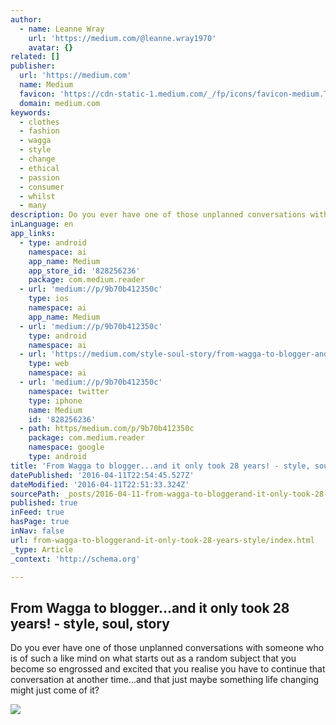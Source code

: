 ```yaml
---
author:
  - name: Leanne Wray
    url: 'https://medium.com/@leanne.wray1970'
    avatar: {}
related: []
publisher:
  url: 'https://medium.com'
  name: Medium
  favicon: 'https://cdn-static-1.medium.com/_/fp/icons/favicon-medium.TAS6uQ-Y7kcKgi0xjcYHXw.ico'
  domain: medium.com
keywords:
  - clothes
  - fashion
  - wagga
  - style
  - change
  - ethical
  - passion
  - consumer
  - whilst
  - many
description: Do you ever have one of those unplanned conversations with someone who is of such a like mind on what starts out as a random subject that you become so engrossed and excited that you realise you have to continue that conversation at another time...and that just maybe something life changing might just come of it?
inLanguage: en
app_links:
  - type: android
    namespace: ai
    app_name: Medium
    app_store_id: '828256236'
    package: com.medium.reader
  - url: 'medium://p/9b70b412350c'
    type: ios
    namespace: ai
    app_name: Medium
  - url: 'medium://p/9b70b412350c'
    type: android
    namespace: ai
  - url: 'https://medium.com/style-soul-story/from-wagga-to-blogger-and-it-only-took-28-years-9b70b412350c'
    type: web
    namespace: ai
  - url: 'medium://p/9b70b412350c'
    namespace: twitter
    type: iphone
    name: Medium
    id: '828256236'
  - path: https/medium.com/p/9b70b412350c
    package: com.medium.reader
    namespace: google
    type: android
title: 'From Wagga to blogger...and it only took 28 years! - style, soul, story'
datePublished: '2016-04-11T22:54:45.527Z'
dateModified: '2016-04-11T22:51:33.324Z'
sourcePath: _posts/2016-04-11-from-wagga-to-bloggerand-it-only-took-28-years-style.md
published: true
inFeed: true
hasPage: true
inNav: false
url: from-wagga-to-bloggerand-it-only-took-28-years-style/index.html
_type: Article
_context: 'http://schema.org'

---
```

<article style=""><h1>From Wagga to blogger...and it only took 28 years! - style, soul, story</h1><p>Do you ever have one of those unplanned conversations with someone who is of such a like mind on what starts out as a random subject that you become so engrossed and excited that you realise you have to continue that conversation at another time...and that just maybe something life changing might just come of it?</p><img src="https://cdn-images-1.medium.com/max/800/1*0BPjELUDSxb-cmkCWTxrDA.jpeg" /></article>